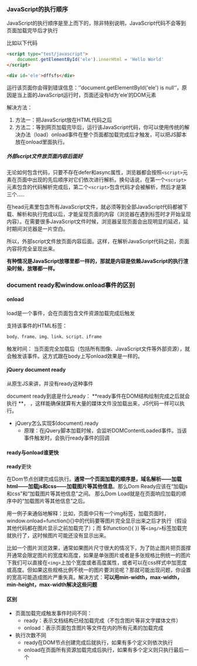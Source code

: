 ### JavaScript的执行顺序

JavaScript的执行顺序是至上而下的，除非特别说明，JavaScript代码不会等到页面加载完毕后才执行

比如以下代码

```html
<script type="test/javascript">
	document.getElementById('ele').innerHtml = 'Hello World'
</script>

<div id='ele'>dffsfs</div>
```

运行该页面你会得到错误信息：‘’document.getElementById('ele') is null‘’，原因是当上面的JavaScript运行时，页面还没有Id为‘ele’的DOM元素

解决方法：

1. 方法一：把JavaScript放在HTML代码之后
2. 方法二：等到网页加载完毕后，运行该JavaScript代码，你可以使用传统的解决办法（load）onload事件在整个页面都加载完成后才触发，可以把JS脚本放在onload里面执行。

##### 外部script文件放页面内容后面好

 无论如何包含代码，只要不存在defer和async属性，浏览器都会按照``<script>``元素在页面中出现的先后顺序对它们依次进行解析。换句话说，在第一个``<script>``元素包含的代码解析完成后，第二个``<script>``包含代码才会被解析，然后才是第三个..... 

在head元素里包含所有JavaScript文件，就必须等到全部JavaScript代码都被下载、解析和执行完成以后，才能呈现页面的内容（浏览器在遇到<body>标签时才开始呈现内容）。在需要很多JavaScript文件时候，浏览器呈现页面会出现明显的延迟，延时期间浏览器是一片空白。

所以，外部script文件放页面内容后面。这样，在解析JavaScript代码之前，页面内容将完全呈现出来。

**有种情况是JavaScript放哪里都一样的，那就是内容是依赖JavaScript的执行渲染时候，放哪都一样。** 

### document ready和window.onload事件的区别

#### onload

load是一个事件，会在页面包含文件资源加载完成后触发

支持该事件的HTML标签：

```html
body、frame、img、link、script、iframe
```

触发时间： 当页面完全加载后（包括所有图像、JavaScript文件等外部资源），就会触发该事件。这方式跟在body上写onload效果是一样的。 

#### jQuery document ready

从原生JS来讲，并没有ready这种事件

document ready到底是什么ready： **ready事件在DOM结构绘制完成之后就会执行 **， ，这样能确保就算有大量的媒体文件没加载出来，JS代码一样可以执行。  

- jQuery怎么实现$(document).ready
  - 原理：在jQuery脚本加载时候，会监听DOMContentLoaded事件。当该事件触发时，会执行ready事件的回调



#### ready与onload谁更快

**ready**更快

 在Dom节点创建完成后执行。**通常一个页面加载的顺序是，域名解析——加载html——加载js和css——加载图片等其他信息**。那么Dom Ready应该在“加载js和css”和“加载图片等其他信息”之间。  那么Dom Load就是在页面响应加载的顺序中的“加载图片等其他信息”之后。 

用一例子来通俗地解释：比如，页面中只有一个img标签，加载页面时，window.οnlοad=function(){}中的代码要等图片完全显示出来之后才执行（假设其他代码都在图片显示之前加载完了）；而 $(function(){ }) 等``<img/>``标签加载完就执行了，这时候图片可能还没有显示出来。

比如一个图片浏览效果，通常如果图片尺寸很大的情况下，为了防止图片把页面撑开通常会限定图片的宽度和高度，如果是单张图片或者是多张规格比例统一的图片下我们可以直接在``<img>``上加个宽度或者高度属性，或者可以在css样式中加宽度或高度。但如果这些规格比例不统一的图片要浏览呢？那就可能出现问题，你设置的宽高可能造成图片严重失真。解决方式：**可以用min-width，max-width，min-height，max-width解决这些问题** 

#### 区别

- 页面加载完成触发事件时间不同：
  - ready：表示文档结构已经加载完成（不包含图片等非文字媒体文件）
  - onload：表示页面包含图片等文件在内的所有元素的加载完成
- 执行次数不同
  - ready在DOM节点创建完成后就执行，如果有多个定义则依次执行
  - onload在页面所有资源加载完成后执行，如果有多个定义则只执行最后一个


